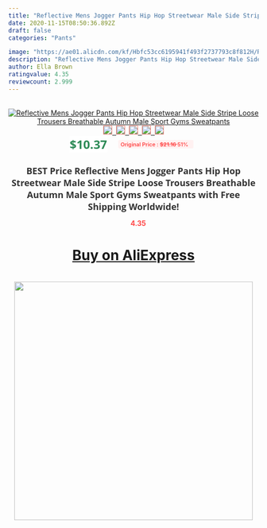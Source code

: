 ```yaml
---
title: "Reflective Mens Jogger Pants Hip Hop Streetwear Male Side Stripe Loose Trousers Breathable Autumn Male Sport Gyms Sweatpants"
date: 2020-11-15T08:50:36.892Z
draft: false
categories: "Pants"

image: "https://ae01.alicdn.com/kf/Hbfc53cc6195941f493f2737793c8f812H/Reflective-Mens-Jogger-Pants-Hip-Hop-Streetwear-Male-Side-Stripe-Loose-Trousers-Breathable-Autumn-Male-Sport.jpg"
description: "Reflective Mens Jogger Pants Hip Hop Streetwear Male Side Stripe Loose Trousers Breathable Autumn Male Sport Gyms Sweatpants"
author: Ella Brown
ratingvalue: 4.35
reviewcount: 2.999
---
```

<br>
<div style="text-align: center;">
<a href="https://s.click.aliexpress.com/e/_9g9ukH" target="_blank" rel="nofollow noopener noreferrer"><img alt="Reflective Mens Jogger Pants Hip Hop Streetwear Male Side Stripe Loose Trousers Breathable Autumn Male Sport Gyms Sweatpants" class="magnifier-image" src="https://ae01.alicdn.com/kf/Hbfc53cc6195941f493f2737793c8f812H/Reflective-Mens-Jogger-Pants-Hip-Hop-Streetwear-Male-Side-Stripe-Loose-Trousers-Breathable-Autumn-Male-Sport.jpg_640x640.jpg">
<br>
<img style="border:1px solid salmon" src="https://ae01.alicdn.com/kf/Hbfc53cc6195941f493f2737793c8f812H/Reflective-Mens-Jogger-Pants-Hip-Hop-Streetwear-Male-Side-Stripe-Loose-Trousers-Breathable-Autumn-Male-Sport.jpg_120x120.jpg">&nbsp;&nbsp;<img style="border:1px solid salmon" src="https://ae01.alicdn.com/kf/H744d0de473884bc98c15d4467c817793A/Reflective-Mens-Jogger-Pants-Hip-Hop-Streetwear-Male-Side-Stripe-Loose-Trousers-Breathable-Autumn-Male-Sport.jpg_120x120.jpg">&nbsp;&nbsp;<img style="border:1px solid salmon" src="https://ae01.alicdn.com/kf/Hdda492ab0aaf48f287ae1590c974dba9A/Reflective-Mens-Jogger-Pants-Hip-Hop-Streetwear-Male-Side-Stripe-Loose-Trousers-Breathable-Autumn-Male-Sport.jpg_120x120.jpg">&nbsp;&nbsp;<img style="border:1px solid salmon" src="https://ae01.alicdn.com/kf/H6fb0afdebe744fe092da3f741faff355E/Reflective-Mens-Jogger-Pants-Hip-Hop-Streetwear-Male-Side-Stripe-Loose-Trousers-Breathable-Autumn-Male-Sport.jpg_120x120.jpg">&nbsp;&nbsp;<img style="border:1px solid salmon" src="https://ae01.alicdn.com/kf/Hf94c3f51ddc64060be958cbec57b0476D/Reflective-Mens-Jogger-Pants-Hip-Hop-Streetwear-Male-Side-Stripe-Loose-Trousers-Breathable-Autumn-Male-Sport.jpg_120x120.jpg"></a></div><br0>
<div style="text-align: center;"><span style="background-color: white; border: 0px; box-sizing: border-box; color: seagreen; display: inline-block; font-family: &quot;open sans&quot; , &quot;arial&quot; , &quot;helvetica&quot; , sans-serif , &quot;heiti&quot;; font-size: 24px; font-stretch: inherit; font-weight: 700; line-height: inherit; margin: 0px 10px 0px 0px; padding: 0px; vertical-align: middle;">$10.37 </span>
<span style="background: rgb(255 , 241 , 241); border-radius: 3px; border: 0px; box-sizing: border-box; color: #ff4747; display: inline-block; font-family: inherit; font-size: 12px; font-stretch: inherit; font-style: inherit; font-variant: inherit; font-weight: 600; line-height: inherit; margin: 0px; padding: 2px 5px; transform: scale(0.9); vertical-align: middle;">Original Price : <b style="text-decoration: line-through;">$21.16 </b> 51%&nbsp;&nbsp;</span></div>
<h1 style="color: #333333; display: inline-block; font-family: &quot;open sans&quot; , &quot;arial&quot; , &quot;helvetica&quot; , sans-serif , &quot;heiti&quot;; font-size: 18px; font-stretch: inherit; font-weight: 700; text-align: center;">BEST Price Reflective Mens Jogger Pants Hip Hop Streetwear Male Side Stripe Loose Trousers Breathable Autumn Male Sport Gyms Sweatpants with Free Shipping Worldwide!</h1>
<div style="color: #ff4747; text-align: center;">
<img src="https://4.bp.blogspot.com/-M0ZcTcb-5uY/XleCXlxnR4I/AAAAAAAAAEc/OrjgMkXV1oMQFaCRZj5HQwOCBcu3w1FegCPcBGAYYCw/s1600/star.png" style="height: 15px;">&nbsp;<b>4.35</b></div>
<div class="button_cont" align="center"><a class="buynow_a" href="https://s.click.aliexpress.com/e/_9g9ukH" target="_blank" rel="nofollow noopener noreferrer"><H1>Buy on AliExpress</H1></a></div><br>
<div class="separator" style="clear: both; text-align: center;">
<img src="https://lh3.googleusercontent.com/-pTy5HemUv9M/XlePHvY0dAI/AAAAAAAAAE4/0nX5iRUoIWY8eMW9Dpxeirr157OZliDIgCLcBGAsYHQ/s1600/badge.gif" width="480">
</div>
